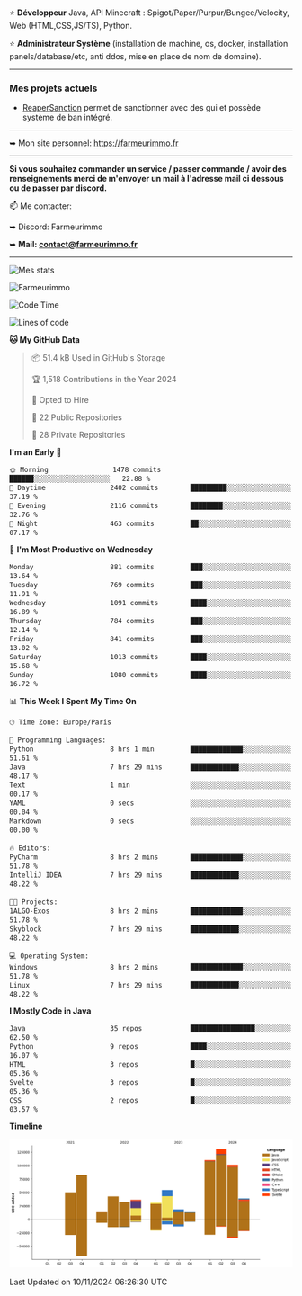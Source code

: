 ⭐ **Développeur** Java, API Minecraft : Spigot/Paper/Purpur/Bungee/Velocity, Web (HTML,CSS,JS/TS), Python.

⭐ **Administrateur Système** (installation de machine, os, docker, installation panels/database/etc, anti ddos, mise en place de nom de domaine).

---

### Mes projets actuels
- [ReaperSanction](https://www.spigotmc.org/resources/reapersanction.89580/) permet de sanctionner avec des gui et possède système de ban intégré.

---

➥ Mon site personnel: https://farmeurimmo.fr

---

**Si vous souhaitez commander un service / passer commande / avoir des renseignements merci de m'envoyer un mail à l'adresse mail ci dessous ou de passer par discord.**

📫 Me contacter:
 
   ➥ Discord: Farmeurimmo
   
   ➥ **Mail: contact@farmeurimmo.fr**

---

![Mes stats](https://github-readme-stats.farmeurimmo.fr/api?username=Farmeurimmo&count_private=true&show_icons=true&theme=radical)

<img src="https://komarev.com/ghpvc/?username=Farmeurimmo" alt="Farmeurimmo" />

<!--START_SECTION:waka-->
![Code Time](http://img.shields.io/badge/Code%20Time-1%2C654%20hrs%2027%20mins-blue)

![Lines of code](https://img.shields.io/badge/From%20Hello%20World%20I%27ve%20Written-756.1%20thousand%20lines%20of%20code-blue)

**🐱 My GitHub Data** 

> 📦 51.4 kB Used in GitHub's Storage 
 > 
> 🏆 1,518 Contributions in the Year 2024
 > 
> 💼 Opted to Hire
 > 
> 📜 22 Public Repositories 
 > 
> 🔑 28 Private Repositories 
 > 
**I'm an Early 🐤** 

```text
🌞 Morning                1478 commits        ██████░░░░░░░░░░░░░░░░░░░   22.88 % 
🌆 Daytime                2402 commits        █████████░░░░░░░░░░░░░░░░   37.19 % 
🌃 Evening                2116 commits        ████████░░░░░░░░░░░░░░░░░   32.76 % 
🌙 Night                  463 commits         ██░░░░░░░░░░░░░░░░░░░░░░░   07.17 % 
```
📅 **I'm Most Productive on Wednesday** 

```text
Monday                   881 commits         ███░░░░░░░░░░░░░░░░░░░░░░   13.64 % 
Tuesday                  769 commits         ███░░░░░░░░░░░░░░░░░░░░░░   11.91 % 
Wednesday                1091 commits        ████░░░░░░░░░░░░░░░░░░░░░   16.89 % 
Thursday                 784 commits         ███░░░░░░░░░░░░░░░░░░░░░░   12.14 % 
Friday                   841 commits         ███░░░░░░░░░░░░░░░░░░░░░░   13.02 % 
Saturday                 1013 commits        ████░░░░░░░░░░░░░░░░░░░░░   15.68 % 
Sunday                   1080 commits        ████░░░░░░░░░░░░░░░░░░░░░   16.72 % 
```


📊 **This Week I Spent My Time On** 

```text
🕑︎ Time Zone: Europe/Paris

💬 Programming Languages: 
Python                   8 hrs 1 min         █████████████░░░░░░░░░░░░   51.61 % 
Java                     7 hrs 29 mins       ████████████░░░░░░░░░░░░░   48.17 % 
Text                     1 min               ░░░░░░░░░░░░░░░░░░░░░░░░░   00.17 % 
YAML                     0 secs              ░░░░░░░░░░░░░░░░░░░░░░░░░   00.04 % 
Markdown                 0 secs              ░░░░░░░░░░░░░░░░░░░░░░░░░   00.00 % 

🔥 Editors: 
PyCharm                  8 hrs 2 mins        █████████████░░░░░░░░░░░░   51.78 % 
IntelliJ IDEA            7 hrs 29 mins       ████████████░░░░░░░░░░░░░   48.22 % 

🐱‍💻 Projects: 
1ALGO-Exos               8 hrs 2 mins        █████████████░░░░░░░░░░░░   51.78 % 
Skyblock                 7 hrs 29 mins       ████████████░░░░░░░░░░░░░   48.22 % 

💻 Operating System: 
Windows                  8 hrs 2 mins        █████████████░░░░░░░░░░░░   51.78 % 
Linux                    7 hrs 29 mins       ████████████░░░░░░░░░░░░░   48.22 % 
```

**I Mostly Code in Java** 

```text
Java                     35 repos            ████████████████░░░░░░░░░   62.50 % 
Python                   9 repos             ████░░░░░░░░░░░░░░░░░░░░░   16.07 % 
HTML                     3 repos             █░░░░░░░░░░░░░░░░░░░░░░░░   05.36 % 
Svelte                   3 repos             █░░░░░░░░░░░░░░░░░░░░░░░░   05.36 % 
CSS                      2 repos             █░░░░░░░░░░░░░░░░░░░░░░░░   03.57 % 
```



**Timeline**

![Lines of Code chart](https://raw.githubusercontent.com/Farmeurimmo/Farmeurimmo/main/assets/bar_graph.png)


 Last Updated on 10/11/2024 06:26:30 UTC
<!--END_SECTION:waka-->
